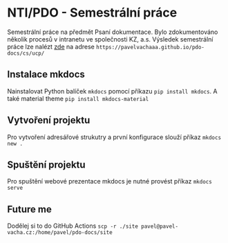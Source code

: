 # NTI/PDO - Semestrální práce
Semestrální práce na předmět Psaní dokumentace. Bylo zdokumentováno několik procesů v intranetu ve společnosti KZ, a.s. Výsledek semestrální práce lze nalézt [zde](https://pavelvachaaa.github.io/pdo-docs/cs/ucp/) na adrese `https://pavelvachaaa.github.io/pdo-docs/cs/ucp/`

## Instalace mkdocs
Nainstalovat Python balíček `mkdocs` pomocí příkazu `pip install mkdocs`. A také material theme `pip install mkdocs-material`

## Vytvoření projektu
Pro vytvoření adresářové strukutry a první konfigurace slouží příkaz `mkdocs new .`

## Spuštění projektu
Pro spuštění webové prezentace mkdocs je nutné provést příkaz `mkdocs serve`

## Future me
Dodělej si to do GitHub Actions `scp -r ./site pavel@pavel-vacha.cz:/home/pavel/pdo-docs/site`